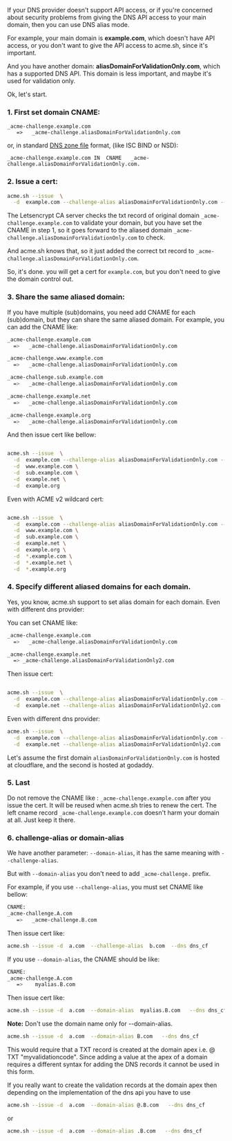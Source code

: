 If your DNS provider doesn't support API access, or if you're concerned about security problems from giving the DNS API access to your main domain, then you can use DNS alias mode.

For example, your main domain is **example.com**, which doesn't have API access, or you don't want to give the API access to acme.sh, since it's important.

And you have another domain: **aliasDomainForValidationOnly.com**, which has a supported DNS API. This domain is less important, and maybe it's used for validation only.

Ok, let's start.

### 1. First set domain CNAME:

```text
_acme-challenge.example.com
   =>   _acme-challenge.aliasDomainForValidationOnly.com
```

or, in standard [DNS zone file](https://en.wikipedia.org/wiki/Zone_file) format, (like ISC BIND or NSD):

```text.zone_file
_acme-challenge.example.com	IN	CNAME	_acme-challenge.aliasDomainForValidationOnly.com.
```


### 2. Issue a cert:

```sh
acme.sh --issue  \
  -d  example.com --challenge-alias aliasDomainForValidationOnly.com --dns dns_cf
```

The Letsencrypt CA server checks the txt record of original domain `_acme-challenge.example.com` to validate your domain, but you have set the CNAME in step 1, so it goes forward to the aliased domain `_acme-challenge.aliasDomainForValidationOnly.com` to check.

And acme.sh knows that, so it just added the correct txt record to `_acme-challenge.aliasDomainForValidationOnly.com`.

So, it's done. you will get a cert for `example.com`, but you don't need to give the domain control out.



### 3. Share the same aliased domain:

If you have multiple (sub)domains, you need add CNAME for each (sub)domain, but they can share the same aliased domain.
For example, you can add the CNAME like:

```sh
_acme-challenge.example.com
  =>   _acme-challenge.aliasDomainForValidationOnly.com

_acme-challenge.www.example.com
  =>   _acme-challenge.aliasDomainForValidationOnly.com

_acme-challenge.sub.example.com
  =>   _acme-challenge.aliasDomainForValidationOnly.com

_acme-challenge.example.net
  =>   _acme-challenge.aliasDomainForValidationOnly.com

_acme-challenge.example.org
  =>   _acme-challenge.aliasDomainForValidationOnly.com
```

And then issue cert like bellow:

```sh

acme.sh --issue  \
  -d  example.com --challenge-alias aliasDomainForValidationOnly.com --dns dns_cf \
  -d  www.example.com \
  -d  sub.example.com \
  -d  example.net \
  -d  example.org
```

Even with ACME v2 wildcard cert:

```sh

acme.sh --issue  \
  -d  example.com --challenge-alias aliasDomainForValidationOnly.com --dns dns_cf \
  -d  www.example.com \
  -d  sub.example.com \
  -d  example.net \
  -d  example.org \
  -d  *.example.com \
  -d  *.example.net \
  -d  *.example.org
```

### 4. Specify different aliased domains for each domain.

Yes, you know, acme.sh support to set alias domain for each domain. Even with different dns provider:

You can set CNAME like:

```sh
_acme-challenge.example.com
  =>   _acme-challenge.aliasDomainForValidationOnly.com

_acme-challenge.example.net
  => _acme-challenge.aliasDomainForValidationOnly2.com
```

Then issue cert:

```sh

acme.sh --issue  \
  -d  example.com --challenge-alias aliasDomainForValidationOnly.com --dns dns_cf \
  -d  example.net --challenge-alias aliasDomainForValidationOnly2.com
```

Even with different dns provider:

```sh
acme.sh --issue  \
  -d  example.com --challenge-alias aliasDomainForValidationOnly.com --dns dns_cf \
  -d  example.net --challenge-alias aliasDomainForValidationOnly2.com  --dns dns_gd
```

Let's assume the first domain `aliasDomainForValidationOnly.com` is hosted at cloudflare, and the second is hosted at godaddy.


### 5. Last

Do not remove the CNAME like : `_acme-challenge.example.com` after you issue the cert. It will be reused when acme.sh tries to renew the cert. The left cname record `_acme-challenge.example.com` doesn't harm your domain at all. Just keep it there.


### 6. challenge-alias or domain-alias

We have another parameter: `--domain-alias`, it has the same meaning with `--challenge-alias`.

But with `--domain-alias` you don't need to add `_acme-challenge.` prefix.

For example, if you use `--challenge-alias`, you must set CNAME like bellow:

```sh
CNAME:
_acme-challenge.A.com
   =>   _acme-challenge.B.com
```
Then issue cert like:

```sh
acme.sh --issue -d  a.com  --challenge-alias  b.com  --dns dns_cf
```

If you use `--domain-alias`, the CNAME should be like:

```sh
CNAME:
_acme-challenge.A.com
   =>    myalias.B.com

```

Then issue cert like:

```sh
acme.sh --issue -d  a.com  --domain-alias  myalias.B.com   --dns dns_cf
```

**Note:** Don't use the domain name only for --domain-alias.
```sh
acme.sh --issue -d  a.com  --domain-alias B.com   --dns dns_cf
```
This would require that a TXT record is created at the domain apex i.e. @ TXT "myvalidationcode". Since adding a value at the apex of a domain requires a different syntax for adding the DNS records it cannot be used in this form.

If you really want to create the validation records at the domain apex then depending on the implementation of the dns api you have to use

```sh
acme.sh --issue -d  a.com  --domain-alias @.B.com   --dns dns_cf
```
or
```sh
acme.sh --issue -d  a.com  --domain-alias .B.com   --dns dns_cf
```